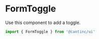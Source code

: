 # FormToggle

Use this component to add a toggle.

```typescript
import { FormToggle } from '@cantinc/ui'
```
